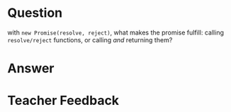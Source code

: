 # Question
with `new Promise(resolve, reject)`, what makes the promise fulfill: calling `resolve/reject` functions, or calling *and* returning them?

# Answer


# Teacher Feedback